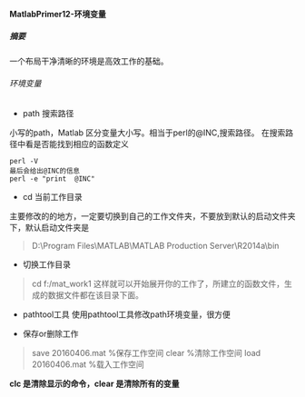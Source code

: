 #### MatlabPrimer12-环境变量

##### 摘要
一个布局干净清晰的环境是高效工作的基础。

###### 环境变量
- path 搜索路径

小写的path，Matlab 区分变量大小写。相当于perl的@INC,搜索路径。
在搜索路径中看是否能找到相应的函数定义
```
perl -V
最后会给出@INC的信息
perl -e "print  @INC"
```

- cd 当前工作目录

主要修改的的地方，一定要切换到自己的工作文件夹，不要放到默认的启动文件夹下，默认启动文件夹是

> D:\Program Files\MATLAB\MATLAB Production Server\R2014a\bin

- 切换工作目录
> cd f:/mat_work1
这样就可以开始展开你的工作了，所建立的函数文件，生成的数据文件都在该目录下面。

- pathtool工具
使用pathtool工具修改path环境变量，很方便

- 保存or删除工作

> save 20160406.mat %保存工作空间
> clear           %清除工作空间
> load 20160406.mat  %载入工作空间

**clc 是清除显示的命令，clear 是清除所有的变量**
